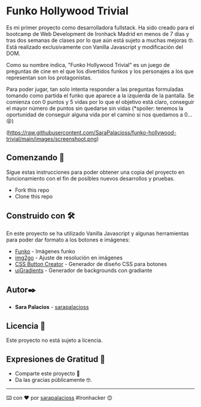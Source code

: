 # Funko Hollywood Trivial

Es mi primer proyecto como desarrolladora fullstack. Ha sido creado para el bootcamp de Web Development de Ironhack Madrid en menos de 7 días y tras dos semanas de clases por lo que aún está sujeto a muchas mejoras 🤓. Está realizado exclusivamente con Vanilla Javascript y modificación del DOM.

Como su nombre indica, "Funko Hollywood Trivial" es un juego de preguntas de cine en el que los divertidos funkos y los personajes a los que representan son los protagonistas. 

Para poder jugar, tan solo intenta responder a las preguntas formuladas tomando como partida el funko que aparece a la izquierda de la pantalla. Se comienza con 0 puntos y 5 vidas por lo que el objetivo está claro, conseguir el mayor número de puntos sin quedarse sin vidas (*spoiler: tenemos la oportunidad de conseguir alguna vida por el camino si nos quedamos a 0...😝)

(https://raw.githubusercontent.com/SaraPalacioss/funko-hollywood-trivial/main/images/screenshoot.png)


## Comenzando 🚀

Sigue estas instrucciones para poder obtener una copia del proyecto en funcionamiento con el fin de posibles nuevos desarrollos y pruebas.

- Fork this repo
- Clone this repo


## Construido con 🛠️

En este proyecto se ha utilizado Vanilla Javascript y algunas herramientas para poder dar formato a los botones e imágenes:

* [Funko](https://www.funko.com/) - Imágenes funko
* [img2go](https://www.img2go.com/es/cambiar-tamano-de-imagen) - Ajuste de resolución en imágenes
* [CSS Button Creator](https://cssbuttoncreator.com/) - Generador de diseño CSS para botones
* [uiGradients](https://uigradients.com/) - Generador de backgrounds con gradiante


## Autor✒️

* **Sara Palacios** - [sarapalacioss](https://github.com/sarapalacioss)


## Licencia 📄

Este proyecto no está sujeto a licencia.

## Expresiones de Gratitud 🎁

* Comparte este proyecto 📢
* Da las gracias públicamente 🤓.

---
⌨️ con ❤️ por [sarapalacioss](https://github.com/sarapalacioss) #Ironhacker 😊

